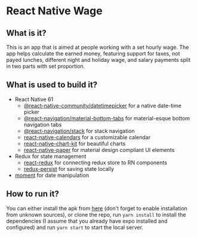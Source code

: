 # React Native Wage

## What is it?

This is an app that is aimed at people working with a set hourly wage. The app helps calculate the earned money, featuring support for taxes, not payed lunches, different night and holiday wage, and salary payments split in two parts with set proportion.

## What is used to build it?

-   React Native 61
    -   [@react-native-community/datetimepicker](https://github.com/react-native-community/datetimepicker) for a native date-time picker
    -   [@react-navigation/material-bottom-tabs](https://github.com/react-navigation/react-navigation/tree/4.x/packages/material-bottom-tabs) for material-esque bottom navigation tabs
    -   [@react-navigation/stack](https://github.com/react-navigation/react-navigation/tree/4.x/packages/stack) for stack navigation
    -   [react-native-calendars](https://github.com/wix/react-native-calendars) for a customizable calendar
    -   [react-native-chart-kit](https://github.com/indiespirit/react-native-chart-kit) for beautiful charts
    -   [react-native-paper](https://github.com/callstack/react-native-paper) for material design compliant UI elements
-   Redux for state management
    -   [react-redux](https://github.com/reduxjs/react-redux) for connecting redux store to RN components
    -   [redux-persist](https://github.com/rt2zz/redux-persist) for saving state locally
-   [moment](https://github.com/moment/moment) for date manipulation

## How to run it?

You can either install the apk from [here](https://github.com/eqlion/rn-wage/releases/tag/v1.0) (don't forget to enable installation from unknown sources), or clone the repo, run `yarn install` to install the dependencies (I assume that you already have expo installed and configured) and run `yarn start` to start the local server.
